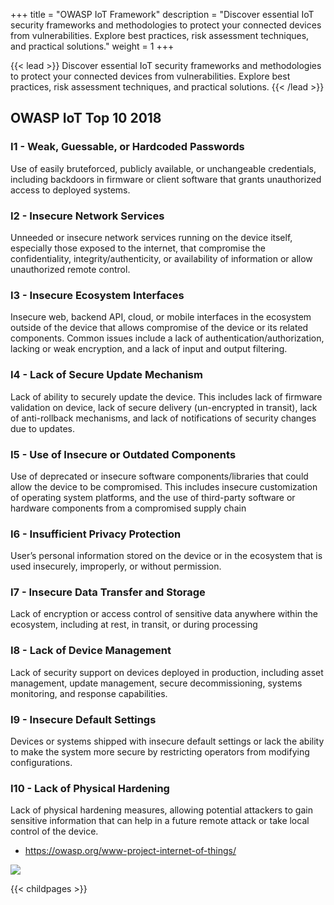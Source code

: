 +++
title = "OWASP IoT Framework"
description = "Discover essential IoT security frameworks and methodologies to protect your connected devices from vulnerabilities. Explore best practices, risk assessment techniques, and practical solutions."
weight = 1
+++


{{< lead >}}
Discover essential IoT security frameworks and methodologies to protect your connected devices from vulnerabilities. Explore best practices, risk assessment techniques, and practical solutions.
{{< /lead >}}



## OWASP IoT Top 10 2018




### I1 - Weak, Guessable, or Hardcoded Passwords	
Use of easily bruteforced, publicly available, or unchangeable credentials, including backdoors in firmware or client software that grants unauthorized access to deployed systems.
### I2 - Insecure Network Services	
Unneeded or insecure network services running on the device itself, especially those exposed to the internet, that compromise the confidentiality, integrity/authenticity, or availability of information or allow unauthorized remote control.
### I3 - Insecure Ecosystem Interfaces	
Insecure web, backend API, cloud, or mobile interfaces in the ecosystem outside of the device that allows compromise of the device or its related components. Common issues include a lack of authentication/authorization, lacking or weak encryption, and a lack of input and output filtering.
### I4 - Lack of Secure Update Mechanism	
Lack of ability to securely update the device. This includes lack of firmware validation on device, lack of secure delivery (un-encrypted in transit), lack of anti-rollback mechanisms, and lack of notifications of security changes due to updates.
### I5 - Use of Insecure or Outdated Components	
Use of deprecated or insecure software components/libraries that could allow the device to be compromised. This includes insecure customization of operating system platforms, and the use of third-party software or hardware components from a compromised supply chain
### I6 - Insufficient Privacy Protection	
User’s personal information stored on the device or in the ecosystem that is used insecurely, improperly, or without permission.
### I7 - Insecure Data Transfer and Storage	
Lack of encryption or access control of sensitive data anywhere within the ecosystem, including at rest, in transit, or during processing
### I8 - Lack of Device Management	
Lack of security support on devices deployed in production, including asset management, update management, secure decommissioning, systems monitoring, and response capabilities.
### I9 - Insecure Default Settings	
Devices or systems shipped with insecure default settings or lack the ability to make the system more secure by restricting operators from modifying configurations.
### I10 - Lack of Physical Hardening	
Lack of physical hardening measures, allowing potential attackers to gain sensitive information that can help in a future remote attack or take local control of the device.


- https://owasp.org/www-project-internet-of-things/


<img src="images/OWASP-IoT-Top-10-2018-final.jpg"></img>


{{< childpages >}}